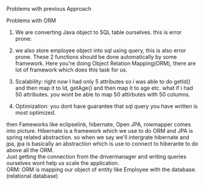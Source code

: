 Problems with previous Approach

Problems with ORM

1. We are converting Java object to SQL table ourselves.
  this is error prone: 
 2. we also store employee object into sql using query, this is also error prone.
 These 2 functions should be done automatically by some framework.
 Here you're doing Object Relation Mapping(ORM), there are lot of framework which does this task for us.
 
 3. Scalability: right now I had only 5 attributes so i was able to do getId() and then map it to Id, getAge() and then map it to age etc.
  what if i had 50 attributes. you wont be able to map 50 attirbutes with 50 columns.
 4. Optimization: you dont have guarantee that sql query you have written is most optimized.
 
 then Fameworks like eclipselink, hibernate, Open JPA, rowmapper comes into picture.
 Hibernate is a framework which we use to do ORM and JPA is spring related abstraction.
 so when we say we'll intergrate hibernate and jpa, jpa is basically an abstraction which is use to connect to hiberante to do above all the ORM.
 <br>
 Just getting the connection from the drivermanager and writing queries ourselves wont help us scale the application.
 <br>
 ORM: ORM is mapping our object of entity like Employee with the database.(relational database)
 
